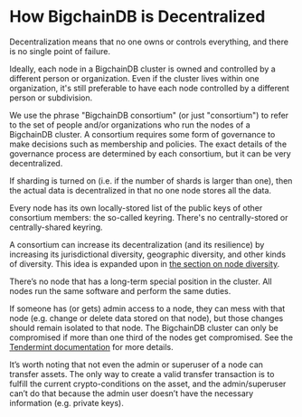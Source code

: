 # How BigchainDB is Decentralized

Decentralization means that no one owns or controls everything, and there is no single point of failure.

Ideally, each node in a BigchainDB cluster is owned and controlled by a different person or organization. Even if the cluster lives within one organization, it's still preferable to have each node controlled by a different person or subdivision.

We use the phrase "BigchainDB consortium" (or just "consortium") to refer to the set of people and/or organizations who run the nodes of a BigchainDB cluster. A consortium requires some form of governance to make decisions such as membership and policies. The exact details of the governance process are determined by each consortium, but it can be very decentralized.

If sharding is turned on (i.e. if the number of shards is larger than one), then the actual data is decentralized in that no one node stores all the data.

Every node has its own locally-stored list of the public keys of other consortium members: the so-called keyring. There's no centrally-stored or centrally-shared keyring.

A consortium can increase its decentralization (and its resilience) by increasing its jurisdictional diversity, geographic diversity, and other kinds of diversity. This idea is expanded upon in [the section on node diversity](diversity.html).

There’s no node that has a long-term special position in the cluster. All nodes run the same software and perform the same duties.

If someone has (or gets) admin access to a node, they can mess with that node (e.g. change or delete data stored on that node), but those changes should remain isolated to that node. The BigchainDB cluster can only be compromised if more than one third of the nodes get compromised. See the [Tendermint documentation](https://tendermint.readthedocs.io/projects/tools/en/master/introduction.html) for more details.

It’s worth noting that not even the admin or superuser of a node can transfer assets. The only way to create a valid transfer transaction is to fulfill the current crypto-conditions on the asset, and the admin/superuser can’t do that because the admin user doesn’t have the necessary information (e.g. private keys).
